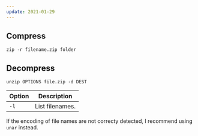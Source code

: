 ```yaml
---
update: 2021-01-29
---
```


## Compress

```shell
zip -r filename.zip folder
```

## Decompress

```shell
unzip OPTIONS file.zip -d DEST
```

| Option | Description |
| --- | --- |
| `-l` | List filenames. |

If the encoding of file names are not correcty detected,
I recommend using `unar` instead.
